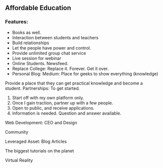 ## Affordable Education
### Features:
 - Books as well.
 - Interaction between students and teachers
 - Build relationships
 - Let the people have power and control.
 - Provide unlimited group chat service
 - Live session for webinar
 - Online Students. Newsfeed.
 - Replace College: Replace it. Forever. Get it over.
 - Personal Blog: Medium: Place for geeks to show everything (knowledge)

Provide a place that they can get practical knowledge and become a student.
Partnerships: To get started.

 1. Start off with my own platform only.
 2. Once I gain traction, partner up with a few people.
 3. Open to public, and receive applications.  
 4. Information is needed. Question and answer available.

Web Development: CEO and Design

Community

Leveraged Asset: Blog Articles

The biggest tutorials on the planet

Virtual Reality 
